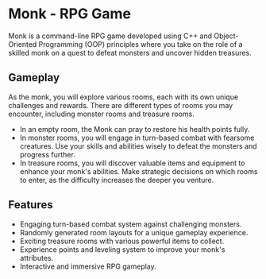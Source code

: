 # Monk - RPG Game
Monk is a command-line RPG game developed using C++ and Object-Oriented Programming (OOP) principles where you take on the role of a skilled monk on a quest to defeat monsters and uncover hidden treasures.

## Gameplay
As the monk, you will explore various rooms, each with its own unique challenges and rewards.
There are different types of rooms you may encounter, including monster rooms and treasure rooms.

- In an empty room, the Monk can pray to restore his health points fully.
- In monster rooms, you will engage in turn-based combat with fearsome creatures.
Use your skills and abilities wisely to defeat the monsters and progress further.
- In treasure rooms, you will discover valuable items and equipment to enhance your monk's abilities.
Make strategic decisions on which rooms to enter, as the difficulty increases the deeper you venture.

## Features
- Engaging turn-based combat system against challenging monsters.
- Randomly generated room layouts for a unique gameplay experience.
- Exciting treasure rooms with various powerful items to collect.
- Experience points and leveling system to improve your monk's attributes.
- Interactive and immersive RPG gameplay.
